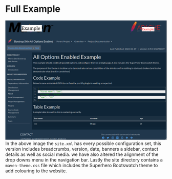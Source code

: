 # Full Example
![](AllImageExample.png)
In the above image the `site.xml` has every possible configuration set, this version includes breadcrumbs, version, date, banners a sidebar, contact details as well as social media. we have also altered the alignment of the drop downs menu in the navigation bar. Lastly the site directory contains a `maven-theme.css` file which includes the Superhero Bootswatch theme to add colouring to the website.